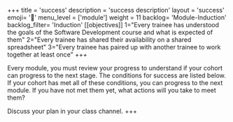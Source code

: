 +++
title = 'success'
description = 'success description'
layout = 'success'
emoji= '📝'
menu_level = ['module']
weight = 11
backlog= 'Module-Induction'
backlog_filter= 'Induction'
[[objectives]]
1="Every trainee has understood the goals of the Software Development course and what is expected of them"
2="Every trainee has shared their availability on a shared spreadsheet"
3="Every trainee has paired up with another trainee to work together at least once"
+++

Every module, you must review your progress to understand if your cohort can progress to the next stage. The conditions for success are listed below. If your cohort has met all of these conditions, you can progress to the next module. If you have not met them yet, what actions will you take to meet them?

Discuss your plan in your class channel.
+++
